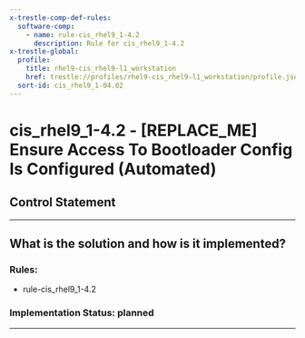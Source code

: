 ```yaml
---
x-trestle-comp-def-rules:
  software-comp:
    - name: rule-cis_rhel9_1-4.2
      description: Rule for cis_rhel9_1-4.2
x-trestle-global:
  profile:
    title: rhel9-cis_rhel9-l1_workstation
    href: trestle://profiles/rhel9-cis_rhel9-l1_workstation/profile.json
  sort-id: cis_rhel9_1-04.02
---
```


# cis_rhel9_1-4.2 - \[REPLACE_ME\] Ensure Access To Bootloader Config Is Configured (Automated)

## Control Statement

______________________________________________________________________

## What is the solution and how is it implemented?

<!-- For implementation status enter one of: implemented, partial, planned, alternative, not-applicable -->

<!-- Note that the list of rules under ### Rules: is read-only and changes will not be captured after assembly to JSON -->

<!-- Add control implementation description here for control: cis_rhel9_1-4.2 -->

### Rules:

  - rule-cis_rhel9_1-4.2

### Implementation Status: planned

______________________________________________________________________

